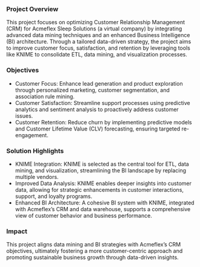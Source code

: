 ### Project Overview

This project focuses on optimizing Customer Relationship Management (CRM) for Acmeflex Sleep Solutions (a virtual company) by integrating advanced data mining techniques and an enhanced Business Intelligence (BI) architecture. Through a tailored data-driven strategy, the project aims to improve customer focus, satisfaction, and retention by leveraging tools like KNIME to consolidate ETL, data mining, and visualization processes.

### Objectives

- Customer Focus: Enhance lead generation and product exploration through personalized marketing, customer segmentation, and association rule mining.
- Customer Satisfaction: Streamline support processes using predictive analytics and sentiment analysis to proactively address customer issues.
- Customer Retention: Reduce churn by implementing predictive models and Customer Lifetime Value (CLV) forecasting, ensuring targeted re-engagement.

### Solution Highlights

- KNIME Integration: KNIME is selected as the central tool for ETL, data mining, and visualization, streamlining the BI landscape by replacing multiple vendors.
- Improved Data Analysis: KNIME enables deeper insights into customer data, allowing for strategic enhancements in customer interactions, support, and loyalty programs.
- Enhanced BI Architecture: A cohesive BI system with KNIME, integrated with Acmeflex’s CRM and data warehouse, supports a comprehensive view of customer behavior and business performance.

### Impact

This project aligns data mining and BI strategies with Acmeflex’s CRM objectives, ultimately fostering a more customer-centric approach and promoting sustainable business growth through data-driven insights.

